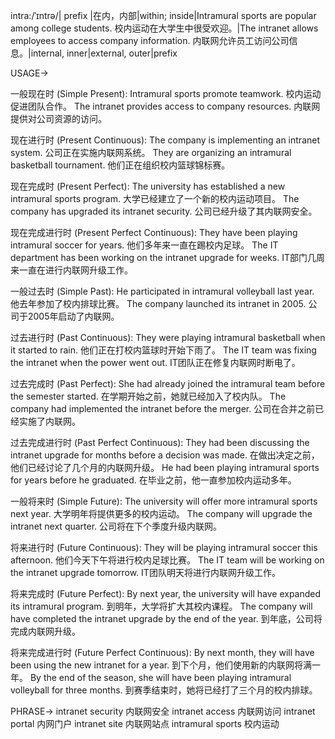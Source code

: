 intra:/ˈɪntrə/| prefix |在内，内部|within; inside|Intramural sports are popular among college students. 校内运动在大学生中很受欢迎。|The intranet allows employees to access company information.  内联网允许员工访问公司信息。|internal, inner|external, outer|prefix


USAGE->

一般现在时 (Simple Present):
Intramural sports promote teamwork. 校内运动促进团队合作。
The intranet provides access to company resources.  内联网提供对公司资源的访问。


现在进行时 (Present Continuous):
The company is implementing an intranet system.  公司正在实施内联网系统。
They are organizing an intramural basketball tournament. 他们正在组织校内篮球锦标赛。


现在完成时 (Present Perfect):
The university has established a new intramural sports program.  大学已经建立了一个新的校内运动项目。
The company has upgraded its intranet security.  公司已经升级了其内联网安全。


现在完成进行时 (Present Perfect Continuous):
They have been playing intramural soccer for years.  他们多年来一直在踢校内足球。
The IT department has been working on the intranet upgrade for weeks.  IT部门几周来一直在进行内联网升级工作。


一般过去时 (Simple Past):
He participated in intramural volleyball last year.  他去年参加了校内排球比赛。
The company launched its intranet in 2005.  公司于2005年启动了内联网。


过去进行时 (Past Continuous):
They were playing intramural basketball when it started to rain.  他们正在打校内篮球时开始下雨了。
The IT team was fixing the intranet when the power went out. IT团队正在修复内联网时断电了。


过去完成时 (Past Perfect):
She had already joined the intramural team before the semester started.  在学期开始之前，她就已经加入了校内队。
The company had implemented the intranet before the merger.  公司在合并之前已经实施了内联网。


过去完成进行时 (Past Perfect Continuous):
They had been discussing the intranet upgrade for months before a decision was made. 在做出决定之前，他们已经讨论了几个月的内联网升级。
He had been playing intramural sports for years before he graduated. 在毕业之前，他一直参加校内运动多年。


一般将来时 (Simple Future):
The university will offer more intramural sports next year.  大学明年将提供更多的校内运动。
The company will upgrade the intranet next quarter.  公司将在下个季度升级内联网。


将来进行时 (Future Continuous):
They will be playing intramural soccer this afternoon.  他们今天下午将进行校内足球比赛。
The IT team will be working on the intranet upgrade tomorrow.  IT团队明天将进行内联网升级工作。


将来完成时 (Future Perfect):
By next year, the university will have expanded its intramural program.  到明年，大学将扩大其校内课程。
The company will have completed the intranet upgrade by the end of the year.  到年底，公司将完成内联网升级。


将来完成进行时 (Future Perfect Continuous):
By next month, they will have been using the new intranet for a year. 到下个月，他们使用新的内联网将满一年。
By the end of the season, she will have been playing intramural volleyball for three months. 到赛季结束时，她将已经打了三个月的校内排球。


PHRASE->
intranet security 内联网安全
intranet access 内联网访问
intranet portal 内网门户
intranet site 内联网站点
intramural sports 校内运动
